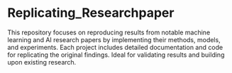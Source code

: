 # Replicating_Researchpaper
This repository focuses on reproducing results from notable machine learning and AI research papers by implementing their methods, models, and experiments. Each project includes detailed documentation and code for replicating the original findings. Ideal for validating results and building upon existing research.

